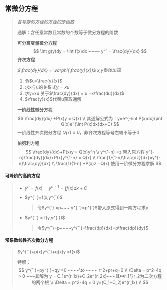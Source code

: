 ## 常微分方程

> *含导数的方程的方程的原函数*
>
> 通解：含任意常数且常数的个数等于微分方程的阶数
>
> **可分离变量微分方程**
> $$
> \int g(y)dy = \int f(x)dx  ~~~~ y^` = \frac{dy}{dx}
> $$
> **齐次方程**
>
> *$\frac{dy}{dx} = \varphi(\frac{y}{x})$ x,y整体出现*
>
> 1. 令$u=\frac{y}{x}$
> 2. 求x与u的关系式$y=xu$
> 3. 求y=xu 关于$\frac{dy}{dx} = u +x\frac{du}{dx}$
> 4. $\frac{y}{x}$代替u获取通解
>
> **一阶线性微分方程**
> $$
> \frac{dy}{dx} +P(x)y = Q(x) \\
> 其通解公式为：y=e^{-\int P(x)dx}(\int Q(x)e^{\int P(x)dx}dx+C)
> $$
> 一阶线性齐次微分方程 *$Q(x)\equiv 0$*，非齐次方程等号右端不等于0
>
> **伯努利方程**
> $$
> \frac{dy}{dx}+P(x)y = Q(x)y^n \\
> y^{1-n} =z 带入原方程 y^{-n}\frac{dy}{dx}+P(x)y^{1-n} = Q(x) \\
> \frac{1}{1-n}\frac{dz}{dx}=y^{-n}\frac{dy}{dx}  \\
> \frac{1}{1-n} +P(x)z =Q(x) 使用一阶微分方程求解
> $$

#### **可降阶的高阶方程**

> - $y^{n} =f(x)~~~~~y^{n-1}=\int f(x)dx+C$
>
> - $y^{``}=f(x,y^{`})$
>
>   > 令$y^{`} =p~~~ y^{``}=p^{`}$带入原式得到一阶方程求p
>
> - $y^{``} = f(y,y^{`})$
>
>   > 令$y^{`}=p~~~~y^{``}=\frac{dp}{dx}=p\frac{dp}{dy}$

#### **常系数线性齐次微分方程**

> $y^{``}+p(x)y^{`}+q(x)y =f(x)$
>
> 特解：
> $$
> y^{``}+py^{`}+qy =0 ~~~~\to ~~~~ r^2+pr+q=0  \\
> \Delta = p^2-4q > 0 ~~~其解为 y = C_1e^{r_1x}+C_2e^{r_2x}~~~其中r_1与r_2为二次方程的两个根 \\
> \Delta = p^2-4q = 0  y=(C_1+C_2)e^{r_1x} \\
> $$

